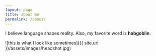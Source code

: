 ```yaml
---
layout: page
title: about me
permalink: /about/
---
```


I believe language shapes reality. Also, my favorite word is **hobgoblin**.

![this is what I look like sometimes]({{ site.url }}/assets/images/headshot.jpg) 